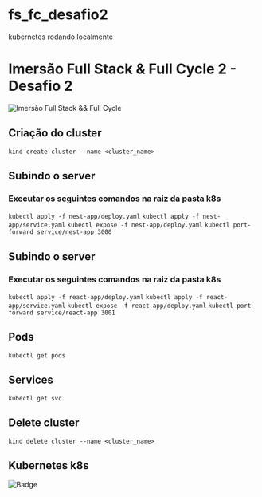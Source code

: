 # fs_fc_desafio2
kubernetes rodando localmente
# Imersão Full Stack & Full Cycle 2 - Desafio 2

![Imersão Full Stack && Full Cycle](https://events-fullcycle.s3.amazonaws.com/events-fullcycle/static/site/img/grupo_4417.png)

## Criação do cluster
`kind create cluster --name <cluster_name>`

## Subindo o server

<h3 style="font-bold:italic">Executar os seguintes comandos na raiz da pasta k8s</h3>

`kubectl apply -f nest-app/deploy.yaml`
`kubectl apply -f nest-app/service.yaml`
`kubectl expose -f nest-app/deploy.yaml`
`kubectl port-forward service/nest-app 3000`

## Subindo o server

<h3 style="font-bold:italic">Executar os seguintes comandos na raiz da pasta k8s</h3>

`kubectl apply -f react-app/deploy.yaml`
`kubectl apply -f react-app/service.yaml`
`kubectl expose -f react-app/deploy.yaml`
`kubectl port-forward service/react-app 3001`

## Pods

`kubectl get pods`

## Services

`kubectl get svc`

## Delete cluster

`kind delete cluster --name <cluster_name>`

## Kubernetes k8s

![Badge](https://img.shields.io/static/v1?label=Go&message=reference&color=blue&style=for-the-badge&logo=ghost)
